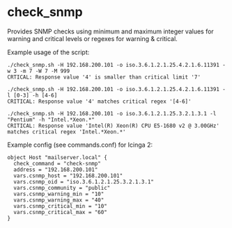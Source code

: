 # check_snmp
Provides SNMP checks using minimum and maximum integer values for warning and critical levels or regexes for warning & critical.


Example usage of the script:
```
./check_snmp.sh -H 192.168.200.101 -o iso.3.6.1.2.1.25.4.2.1.6.11391 -w 3 -m 7 -W 7 -M 999
CRTICAL: Response value '4' is smaller than critical limit '7'

./check_snmp.sh -H 192.168.200.101 -o iso.3.6.1.2.1.25.4.2.1.6.11391 -l [0-3] -h [4-6]
CRITICAL: Response value '4' matches critical regex '[4-6]'

./check_snmp.sh -H 192.168.200.101 -o iso.3.6.1.2.1.25.3.2.1.3.1 -l "Pentium" -h "Intel.*Xeon.*"
CRITICAL: Response value 'Intel(R) Xeon(R) CPU E5-1680 v2 @ 3.00GHz' matches critical regex 'Intel.*Xeon.*'
```


Example config (see commands.conf) for Icinga 2:
```
object Host "mailserver.local" {
  check_command = "check-snmp"
  address = "192.168.200.101"
  vars.csnmp_host = "192.168.200.101"
  vars.csnmp_oid = "iso.3.6.1.2.1.25.3.2.1.3.1"
  vars.csnmp_community = "public"
  vars.csnmp_warning_min = "10"
  vars.csnmp_warning_max = "40"
  vars.csnmp_critical_min = "10"
  vars.csnmp_critical_max = "60"
}
```
